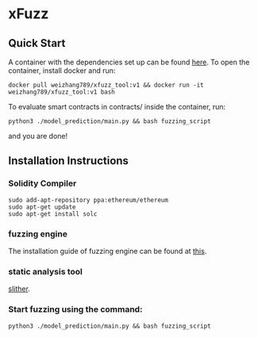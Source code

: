 # xFuzz
## Quick Start
A container with the dependencies set up can be found [here](https://hub.docker.com/repository/docker/weizhang789/xfuzz_tool).
To open the container, install docker and run:
```
docker pull weizhang789/xfuzz_tool:v1 && docker run -it weizhang789/xfuzz_tool:v1 bash
```
To evaluate smart contracts in contracts/ inside the container, run:
```
python3 ./model_prediction/main.py && bash fuzzing_script
```
and you are done!

## Installation Instructions

### Solidity Compiler
```
sudo add-apt-repository ppa:ethereum/ethereum
sudo apt-get update
sudo apt-get install solc
```
### fuzzing engine
The installation guide of fuzzing engine can be found at [this](https://githubmemory.com/repo/duytai/sFuzz).

### static analysis tool
[slither](https://github.com/crytic/slither).

### Start fuzzing using the command:
```
python3 ./model_prediction/main.py && bash fuzzing_script
```
